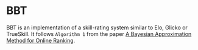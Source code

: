 # BBT

BBT is an implementation of a skill-rating system similar to Elo, Glicko or
TrueSkill. It follows `Algorithm 1` from the paper 
[A Bayesian Approximation Method for Online Ranking][ABAMOR].

[ABAMOR]: http://jmlr.csail.mit.edu/papers/volume12/weng11a/weng11a.pdf
